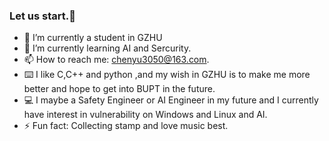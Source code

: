 ### Let us start.👋




- 🔭 I’m currently a student in GZHU 
- 🌱 I’m currently learning AI and Sercurity.
- 📫 How to reach me: chenyu3050@163.com.
- ⌨️ I like C,C++ and python ,and my wish in GZHU is to make me more better and hope to get into BUPT in the future.
- 💻 I maybe a Safety Engineer or AI Engineer in my future and I currently have interest in vulnerability on Windows and Linux and AI.
- ⚡ Fun fact: Collecting stamp and love music best.
